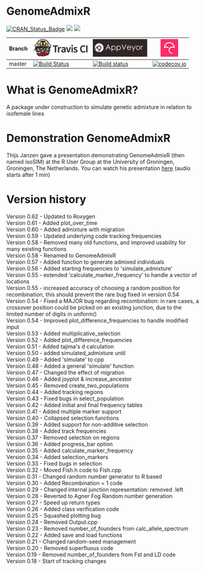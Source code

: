 # GenomeAdmixR

[![CRAN_Status_Badge](http://www.r-pkg.org/badges/version/GenomeAdmixR)](https://cran.r-project.org/package=GenomeAdmixR)
[![](http://cranlogs.r-pkg.org/badges/grand-total/GenomeAdmixR)](https://cran.r-project.org/package=GenomeAdmixR)
[![](http://cranlogs.r-pkg.org/badges/GenomeAdmixR)](https://cran.r-project.org/package=GenomeAdmixR)

Branch|[![Travis CI logo](pics/TravisCI.png)](https://travis-ci.org)|[![AppVeyor logo](pics/AppVeyor.png)](https://www.appveyor.com)|[![Codecov logo](pics/Codecov.png)](https://www.codecov.io)
---|---|---|---
master|[![Build Status](https://travis-ci.org/thijsjanzen/GenomeAdmixR.svg?branch=master)](https://travis-ci.org/thijsjanzen/GenomeAdmixR)|[![Build status](https://ci.appveyor.com/api/projects/status/vrfuo3dednjl52tr?svg=true)](https://ci.appveyor.com/project/thijsjanzen/genomeadmixr)|[![codecov.io](https://codecov.io/gh/thijsjanzen/GenomeAdmixR/branch/master/graph/badge.svg)](https://codecov.io/gh/thijsjanzen/GenomeAdmixR)

# What is GenomeAdmixR?
A package under construction to simulate genetic admixture in relation to isofemale lines

# Demonstration GenomeAdmixR
Thijs Janzen gave a presentation demonstrating GenomeAdmixR (then named isoSIM) at the R User Group at the University of Groningen, Groningen, The Netherlands. You can watch his presentation [here](https://streaming3.service.rug.nl/p2gplayer/Player.aspx?id=cxbKvM)  (audio starts after 1 min)

# Version history
Version 0.62 - Updated to Roxygen <br />
Version 0.61 - Added plot_over_time <br />
Version 0.60 - Added admixture with migration <br />
Version 0.59 - Updated underlying code tracking frequencies <br />
Version 0.58 - Removed many old functions, and improved usability for many existing functions <br />
Version 0.58 - Renamed to GenomeAdmixR <br />
Version 0.57 - Added function to generate admixed individuals <br />
Version 0.56 - Added starting frequencies to 'simulate_admixture' <br />
Version 0.55 - extended 'calculate_marker_frequency' to handle a vector of locations <br />
Version 0.55 - increased accuracy of choosing a random position for recombination, this should prevent the rare bug fixed in version 0.54 <br />
Version 0.54 - Fixed a MAJOR bug regarding recombination: in rare cases, a crossover position could be picked on an existing junction, due to the limited number of digits in uniform() <br />
Version 0.54 - Improved plot_difference_frequencies to handle modified input <br />
Version 0.53 - Added multiplicative_selection <br />
Version 0.52 - Added plot_difference_frequencies <br />
Version 0.51 - Added tajima's d calculation <br />
Version 0.50 - added simulated_admixture until <br />
Version 0.49 - Added 'simulate' to cpp <br />
Version 0.48 - Added a general 'simulate' function <br />
Version 0.47 - Changed the effect of migration <br />
Version 0.46 - Added joyplot & increase_ancestor <br />
Version 0.45 - Removed create_two_populations <br />
Version 0.44 - Added tracking regions <br />
Version 0.43 - Fixed bugs in select_population <br />
Version 0.42 - Added initial and final frequency tables <br />
Version 0.41 - Added multiple marker support <br />
Version 0.40 - Collapsed selection functions <br />
Version 0.39 - Added support for non-additive selection <br />
Version 0.38 - Added track frequencies <br />
Version 0.37 - Removed selection on regions <br />
Version 0.36 - Added progress_bar option <br />
Version 0.35 - Added calculate_marker_frequency <br />
Version 0.34 - Added selection_markers <br />
Version 0.33 - Fixed bugs in selection <br />
Version 0.32 - Moved Fish.h code to Fish.cpp <br />
Version 0.31 - Changed random number generator to R based <br />
Version 0.30 - Added Recombination = 1 code <br />
Version 0.29 - Changed internal junction representation: removed .left <br />
Version 0.28 - Reverted to Agner Fog Random number generation <br />
Version 0.27 - Speed up return types <br />
Version 0.26 - Added class verification code <br />
Version 0.25 - Squashed plotting bug <br />
Version 0.24 - Removed Output.cpp <br />
Version 0.23 - Removed number_of_founders from calc_allele_spectrum <br />
Version 0.22 - Added save and load functions <br />
Version 0.21 - Changed random-seed management <br />
Version 0.20 - Removed superfluous code <br />
Version 0.19 - Removed number_of_founders from Fst and LD code <br />
Version 0.18 - Start of tracking changes <br />
